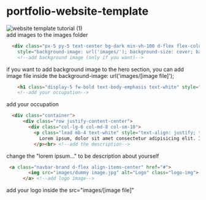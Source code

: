 # portfolio-website-template

![website template tutorial (1)](https://github.com/user-attachments/assets/863833b2-c1d8-4238-9186-0f1fcc058790) <br>
add images to the images folder <br>

```html
  <div class="px-5 py-5 text-center bg-dark min-vh-100 d-flex flex-column justify-content-center" 
    style="background-image: url('images/'); background-size: cover; background-position: center; background-repeat: no-repeat;"> 
    <!--add background image (only if you want)-->
```
if you want to add background image to the hero section, you can add image file inside the background-image: url('images/[image file]'); <br>

```html
    <h1 class="display-5 fw-bold text-body-emphasis text-white" style="color: white !important;">- [Occupation] -</h1><br>
    <!--add your occupation-->
```
add your occupation <br>

```html
  <div class="container">
      <div class="row justify-content-center">
        <div class="col-lg-6 col-md-8 col-sm-10">
          <p class="lead mb-4 text-white" style="text-align: justify; text-justify: inter-word;">
            Lorem ipsum, dolor sit amet consectetur adipisicing elit. Incidunt nobis animi vero qui officia reprehenderit tenetur obcaecati optio tempore quae culpa nesciunt minima ducimus, sequi aliquid in ab voluptate sapiente!
          </p><br> <!--add the description-->
```
change the "lorem ipsum..." to be description about yourself <br>

```html
 <a class="navbar-brand d-flex align-items-center" href="#">
        <img src="images/dummy image.jpg" alt="Logo" class="logo-img">
      </a> <!--add logo image-->
```
add your logo inside the src="images/[image file]" <br>
